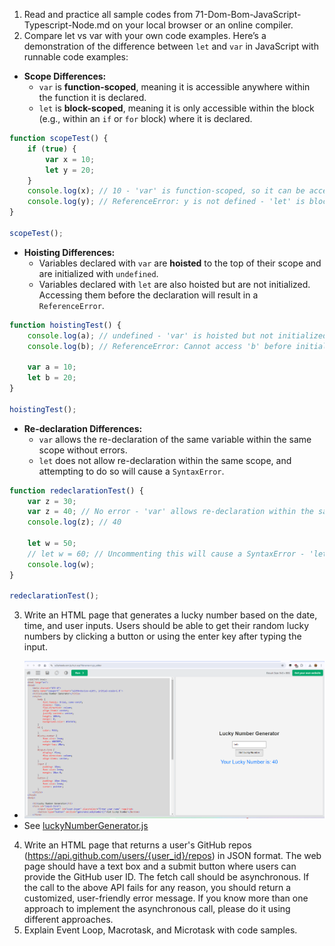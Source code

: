 1. Read and practice all sample codes from 71-Dom-Bom-JavaScript-Typescript-Node.md on your local
   browser or an online compiler.
2. Compare let vs var with your own code examples.
   Here’s a demonstration of the difference between `let` and `var` in JavaScript with runnable code examples:



- **Scope Differences:**
    - `var` is **function-scoped**, meaning it is accessible anywhere within the function it is declared.
    - `let` is **block-scoped**, meaning it is only accessible within the block (e.g., within an `if` or `for` block) where it is declared.

```javascript
function scopeTest() {
    if (true) {
        var x = 10;
        let y = 20;
    }
    console.log(x); // 10 - 'var' is function-scoped, so it can be accessed here.
    console.log(y); // ReferenceError: y is not defined - 'let' is block-scoped, so it cannot be accessed outside the block.
}

scopeTest();
```
- **Hoisting Differences:**
    - Variables declared with `var` are **hoisted** to the top of their scope and are initialized with `undefined`.
    - Variables declared with `let` are also hoisted but are not initialized. Accessing them before the declaration will result in a `ReferenceError`.

```javascript
function hoistingTest() {
    console.log(a); // undefined - 'var' is hoisted but not initialized.
    console.log(b); // ReferenceError: Cannot access 'b' before initialization - 'let' is hoisted but not initialized.

    var a = 10;
    let b = 20;
}

hoistingTest();
```
- **Re-declaration Differences:**
    - `var` allows the re-declaration of the same variable within the same scope without errors.
    - `let` does not allow re-declaration within the same scope, and attempting to do so will cause a `SyntaxError`.
```javascript
function redeclarationTest() {
    var z = 30;
    var z = 40; // No error - 'var' allows re-declaration within the same scope.
    console.log(z); // 40

    let w = 50;
    // let w = 60; // Uncommenting this will cause a SyntaxError - 'let' does not allow re-declaration within the same scope.
    console.log(w);
}

redeclarationTest();
```
3. Write an HTML page that generates a lucky number based on the date, time, and user inputs. Users
   should be able to get their random lucky numbers by clicking a button or using the enter key after typing
   the input.
- ![js1.png](supportingImages%2Fjs1.png)
- See [luckyNumberGenerator.js](..%2FCoding%2Fhw20%2FluckyNumberGenerator.js)
4. Write an HTML page that returns a user's GitHub repos (https://api.github.com/users/{user_id}/repos) in
   JSON format. The web page should have a text box and a submit button where users can provide the
   GitHub user ID. The fetch call should be asynchronous. If the call to the above API fails for any reason, you
   should return a customized, user-friendly error message. If you know more than one approach to
   implement the asynchronous call, please do it using different approaches.
5. Explain Event Loop, Macrotask, and Microtask with code samples.